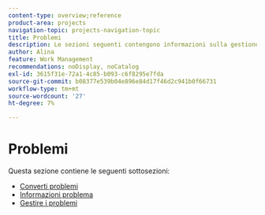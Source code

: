 ```yaml
---
content-type: overview;reference
product-area: projects
navigation-topic: projects-navigation-topic
title: Problemi
description: Le sezioni seguenti contengono informazioni sulla gestione e la conversione dei problemi in Adobe Workfront.
author: Alina
feature: Work Management
recommendations: noDisplay, noCatalog
exl-id: 3615f31e-72a1-4c85-b093-c6f8295e7fda
source-git-commit: b08377e539b04e896e84d17f46d2c941b0f66731
workflow-type: tm+mt
source-wordcount: '27'
ht-degree: 7%

---
```


# Problemi

Questa sezione contiene le seguenti sottosezioni:

* [Converti problemi](../../manage-work/issues/convert-issues/convert-issues-overview.md)
* [Informazioni problema](../../manage-work/issues/issue-information/issue-info-overview.md)
* [Gestire i problemi](../../manage-work/issues/manage-issues/manage-issues-overview.md)
